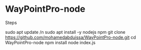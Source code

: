 # WayPointPro-node

Steps

sudo apt update /n
sudo apt install -y nodejs npm
git clone https://github.com/mohamedabduissa/WayPointPro-node.git
cd WayPointPro-node
npm install
node index.js
